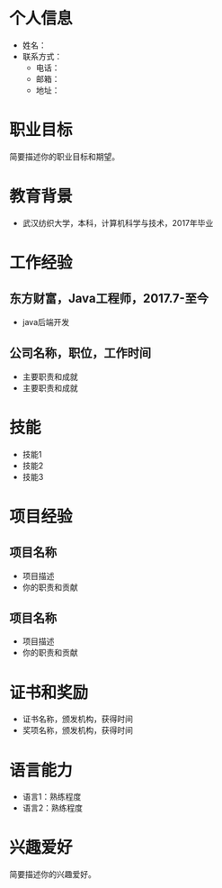 # 个人信息
- 姓名：
- 联系方式：
  - 电话：
  - 邮箱：
  - 地址：

# 职业目标
简要描述你的职业目标和期望。

# 教育背景
- 武汉纺织大学，本科，计算机科学与技术，2017年毕业

# 工作经验
## 东方财富，Java工程师，2017.7-至今
- java后端开发

## 公司名称，职位，工作时间
- 主要职责和成就
- 主要职责和成就

# 技能
- 技能1
- 技能2
- 技能3

# 项目经验
## 项目名称
- 项目描述
- 你的职责和贡献

## 项目名称
- 项目描述
- 你的职责和贡献

# 证书和奖励
- 证书名称，颁发机构，获得时间
- 奖项名称，颁发机构，获得时间

# 语言能力
- 语言1：熟练程度
- 语言2：熟练程度

# 兴趣爱好
简要描述你的兴趣爱好。
